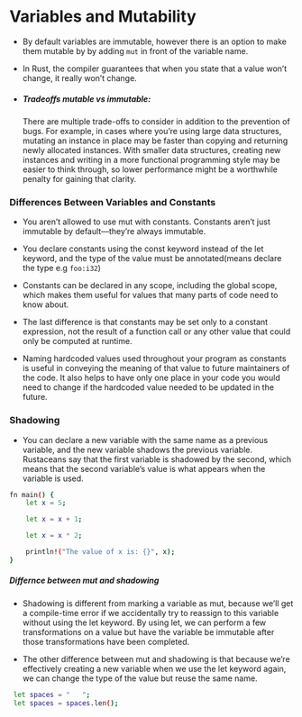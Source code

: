 # Variables and Mutability

- By default variables are immutable, however there is an option to make them 
  mutable by by adding `mut` in front of the variable name.

- In Rust, the compiler guarantees that when you state that a value won’t change,
  it really won’t change. 

- ##### Tradeoffs mutable vs immutable: 
  There are multiple trade-offs to consider in addition to the   prevention of bugs. 
  For example, in cases where you’re using large data structures,   mutating an instance 
  in place may be faster than copying and returning newly allocated   instances. With 
  smaller data structures, creating new instances and writing in a more   functional 
  programming style may be easier to think through, so lower performance might be a 
  worthwhile penalty for gaining that clarity.

### Differences Between Variables and Constants

- You aren’t allowed to use mut with constants. Constants aren’t just immutable
  by default—they’re always immutable.

- You declare constants using the const keyword instead of the let keyword, and
  the type of the value must be annotated(means declare the type e.g `foo:i32`)

- Constants can be declared in any scope, including the global scope, which makes 
  them useful for values that many parts of code need to know about. 

- The last difference is that constants may be set only to a constant expression, 
  not the result of a function call or any other value that could only be computed at runtime.

- Naming hardcoded values used throughout your program as constants is useful in 
conveying the meaning of that value to future maintainers of the code. 
It also helps to have only one place in your code you would need to change if 
the hardcoded value needed to be updated in the future.

### Shadowing

- You can declare a new variable with the same name as a previous variable, and 
the new variable shadows the previous variable. Rustaceans say that the first variable is shadowed 
by the second, which means that the second variable’s value is what appears when 
the variable is used.

```sh
fn main() {
    let x = 5;

    let x = x + 1;

    let x = x * 2;

    println!("The value of x is: {}", x);
}
```

##### Differnce between mut and shadowing

- Shadowing is different from marking a variable as mut, because we’ll get a 
compile-time error if we accidentally try to reassign to this variable without using 
the let keyword. By using let, we can perform a few transformations on a value 
but have the variable be immutable after those transformations have been completed.

- The other difference between mut and shadowing is that because we’re effectively 
creating a new variable when we use the let keyword again, we can change the type 
of the value but reuse the same name. 

```sh
 let spaces = "   ";
 let spaces = spaces.len();
```











